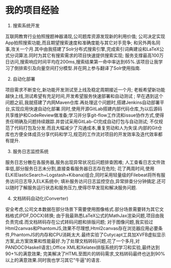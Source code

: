 # 我的项目经验

1. 搜索系统开发  

互联网教育行业拍照搜题神器涌现,公司题库资源发现新的利用价值;
公司决定实现App拍照搜索功能,而且期望搜索速度和准确度能与其它对手竞争;
和另外两名同事,攻关一个月.其中由我搭建了Solr分布式搜索引擎,完成索引词典建设和LaTeX公式分词算法.同时为其它有搜索需求的项目快速提供搜索实现;
服务支撑最高100万日访问,搜索响应时间平均在200ms,搜索结果第一命中率达到65%.该项目让我学习了倒排索引及向量空间打分模型.并在网上参与翻译了Solr使用指南.

2. 自动化部署  

项目需求不断变化,新功能开发测试至上线及稳定周期接近一个月;
老板希望新功能越快上线,测试希望有充足时间,开发希望服务快速部署和自动测试 ;
早在遇到这个问题之前,我就搭建了内网Maven仓库.再处理这个问题时,搭建Jenkins自动部署平台,实现应用快速自动化部署.同时,使用开源GitLab搭建内部代码仓库,为以后源码共享维护和CodeReview做准备;学习并分享git-flow工作流和issue协作方式,使得责任明确及问题持续跟踪.并尝试采用GitLab-CI完成自动打包与自动测试;
不仅规范了代码打包及分发.而且大幅减少了沟通成本,重复劳动和人为失误.内部的Git仓库也方便全体成员分享代码和学习,规范的工作流对项目的开发效率及迭代效率都有提升.

3. 服务日志监控系统  

服务日志分散在各服务器,服务出现异常状况后问题排查困难;
人工查看日志文件效率低,部分服务日志未分割,直接查看服务器日志存在危险;
花了两周时间,使用ELK(ElasticSearch+Logstash+Kibana)组合,同时采用轻量级的Filebeat将所有服务访问日志导入ELK系统中;
填补服务访问日志监控空白,异常排查分分钟搞定.还可以随时了解服务运行状态和服务压力,使得尽早发现和解决服务问题.

4. 文档转码自动化(Converter)  

安全考虑,公司文本数据在部分场景下需要使用图像格式.部分场景需要转为其它文档格式(PDF,DOCX)转换;
由于我最熟悉LaTeX公式的MathJax渲染问题,项目由我负责完成.而文档转码存在公式转码问题和排版问题;
对于图像问题,我实验过Html2canvas和PhantomJS,效果不尽理想,Html2canvas存在浏览器应用必要条件,PhantomJS的内存和CPU消耗太大.最终实验了Cutycapt工具加XVFB虚拟显示方案,此方案效果和性能最好.为了处理文档转码问题,花了一个多月,对PANDOC(Haskell语言),Office XML和Xelatex排版系统的学习和实验,最终达到90+%的满意效果;
完美解决了HTML至图片的转码需求,文档转码最终也达到90%以上的满意效果.同时我也学习其它"牛逼"的语言.